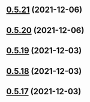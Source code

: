 ## [0.5.21](https://github.com/vegaprotocol/token-frontend/compare/0.5.20...0.5.21) (2021-12-06)



## [0.5.20](https://github.com/vegaprotocol/token-frontend/compare/0.5.19...0.5.20) (2021-12-06)



## [0.5.19](https://github.com/vegaprotocol/token-frontend/compare/0.5.18...0.5.19) (2021-12-03)



## [0.5.18](https://github.com/vegaprotocol/token-frontend/compare/0.5.17...0.5.18) (2021-12-03)



## [0.5.17](https://github.com/vegaprotocol/token-frontend/compare/0.5.16...0.5.17) (2021-12-03)



